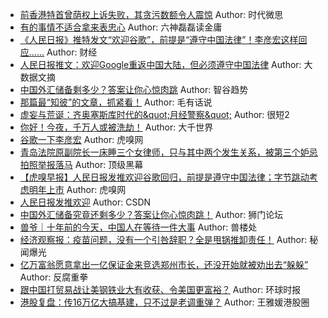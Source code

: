 - [前香港特首曾荫权上诉失败，其贪污数额令人震惊](http://wechatscope.jmsc.hku.hk:8000/html?fn=gh_df3f523a069f_2018-08-07_2247485170_uxQg4tDZsh.y.tar.gz)
Author: 时代微思
- [有的事情不适合拿来表忠心](http://wechatscope.jmsc.hku.hk:8000/html?fn=gh_4fc62fbfcabf_2018-08-07_2650317943_5kiDFKQt9o.y.tar.gz)
Author: 六神磊磊读金庸
- [《人民日报》推特发文“欢迎谷歌”，前提是“遵守中国法律”！李彦宏这样回应……](http://wechatscope.jmsc.hku.hk:8000/html?fn=gh_cdc8f0652ff7_2018-08-07_2650389811_BXAcM52pCs.y.tar.gz)
Author: 财经
- [人民日报推文：欢迎Google重返中国大陆，但必须遵守中国法律](http://wechatscope.jmsc.hku.hk:8000/html?fn=gh_acb7ca9153bc_2018-08-07_2651662106_ZW3kys5zHx.y.tar.gz)
Author: 大数据文摘
- [中国外汇储备剩多少？答案让你心惊肉跳](http://wechatscope.jmsc.hku.hk:8000/html?fn=gh_088decdf1338_2018-08-07_2649941465_lE0A6skRLO.y.tar.gz)
Author: 智谷趋势
- [那篇最“知彼”的文章，抓紧看！](http://wechatscope.jmsc.hku.hk:8000/html?fn=gh_097268c5ef0e_2018-08-07_2247486728_97MGwW6Q5c.y.tar.gz)
Author: 毛有话说
- [虚妄与荒诞：齐奥塞斯库时代的&amp;quot;月经警察&amp;quot;](http://wechatscope.jmsc.hku.hk:8000/html?fn=gh_3a8b6d2f0e83_2018-08-07_2247483986_3y9TwD0Qgh.y.tar.gz)
Author: 很短2
- [你好！今夜，千万人或被洗劫！](http://wechatscope.jmsc.hku.hk:8000/html?fn=gh_a517719487ef_2018-08-07_2652191925_40jFESrkqP.y.tar.gz)
Author: 大千世界
- [谷歌一下李彦宏](http://wechatscope.jmsc.hku.hk:8000/html?fn=wxid_7620846208112_2018-08-07_2655548798_N2MXiTnO5k.y.tar.gz)
Author: 虎嗅网
- [青岛法院原副院长一床睡三个女律师，只与其中两个发生关系，被第三个妒忌拍照举报落马](http://wechatscope.jmsc.hku.hk:8000/html?fn=gh_761650aea012_2018-08-07_2655953286_xEkA592FTz.y.tar.gz)
Author: 顶级黑幕
- [【虎嗅早报】人民日报发推欢迎谷歌回归，前提是遵守中国法律​；字节跳动考虑明年上市](http://wechatscope.jmsc.hku.hk:8000/html?fn=wxid_7620846208112_2018-08-07_2655548780_sl8CRvZXpx.y.tar.gz)
Author: 虎嗅网
- [人民日报发推欢迎](http://wechatscope.jmsc.hku.hk:8000/html?fn=gh_5c0f5c561574_2018-08-07_2650702290_ZwCWtG2DUB.y.tar.gz)
Author: CSDN
- [中国外汇储备究竟还剩多少？答案让你心惊肉跳！](http://wechatscope.jmsc.hku.hk:8000/html?fn=gh_3f9203662dc6_2018-08-07_2247484811_qD0T7fj6Om.y.tar.gz)
Author: 狮门论坛
- [兽爷｜十年前的今天，中国人在等待一件大事](http://wechatscope.jmsc.hku.hk:8000/html?fn=gh_a42e663c8f32_2018-08-07_2247484168_aX0BNUinFW.y.tar.gz)
Author: 兽楼处
- [经济观察报：疫苗问题，没有一个引咎辞职？全是甩锅推卸责任！](http://wechatscope.jmsc.hku.hk:8000/html?fn=gh_94d9b14108ec_2018-08-07_2247485217_1YyLH5hBc3.y.tar.gz)
Author: 秘闻爆光
- [亿万富翁愿意拿出一亿保证金来竞选郑州市长，还没开始就被劝出去“躲躲”](http://wechatscope.jmsc.hku.hk:8000/html?fn=gh_07a3f368ea0a_2018-08-07_2247484034_FvJgrQV4BR.y.tar.gz)
Author: 反腐重拳
- [跟中国打贸易战让美钢铁业大有收获、令美国更富裕？](http://wechatscope.jmsc.hku.hk:8000/html?fn=gh_95b0feda9646_2018-08-07_2653266446_HB8ocGyWVd.y.tar.gz)
Author: 环球时报
- [港股复盘：传16万亿大搞基建，只不过是老调重弹？](http://wechatscope.jmsc.hku.hk:8000/html?fn=gh_222f5f6d147e_2018-08-07_2652059982_kDqZcwbLhR.y.tar.gz)
Author: 王雅媛港股圈
